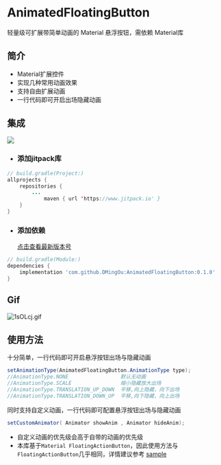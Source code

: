 # AnimatedFloatingButton
轻量级可扩展带简单动画的 Material 悬浮按钮，需依赖 Material库
## 简介

- Material扩展控件
- 实现几种常用动画效果
- 支持自由扩展动画
- 一行代码即可开启出场隐藏动画

## 集成
[![](https://jitpack.io/v/DMingOu/AnimatedFloatingButton.svg)](https://jitpack.io/#DMingOu/AnimatedFloatingButton)

- ### 添加jitpack库

```java
// build.gradle(Project:)
allprojects {
    repositories {
        ...
            maven { url 'https://www.jitpack.io' }
    }
}
```

- ### 添加依赖

  [点击查看最新版本号](https://github.com/DMingOu/AnimatedFloatingButton/releases)
```groovy
// build.gradle(Module:)
dependencies {
    implementation 'com.github.DMingOu:AnimatedFloatingButton:0.1.0'
}
```
## Gif
![1sOLcj.gif](https://s2.ax1x.com/2020/02/05/1sOLcj.gif)
## 使用方法
十分简单，一行代码即可开启悬浮按钮出场与隐藏动画
```java
setAnimationType(AnimatedFloatingButton.AnimationType type);
//AnimationType.NONE                 默认无动画       
//AnimationType.SCALE                缩小隐藏放大出场  
//AnimationType.TRANSLATION_UP_DOWN  平移,向上隐藏，向下出场 
//AnimationType.TRANSLATION_DOWN_UP  平移,向下隐藏，向上出场
```
同时支持自定义动画，一行代码即可配置悬浮按钮出场与隐藏动画
```java
setCustomAnimator( Animator showAnim , Animator hideAnim);
```
- 自定义动画的优先级会高于自带的动画的优先级
- 本库基于`Material FloatingActionButton`，因此使用方法与`FloatingActionButton`几乎相同，详情建议参考 [sample](https://github.com/DMingOu/AnimatedFloatingButton/blob/master/app/src/main/java/qg/odm/animatedfloatingbuttondemo/MainActivity.kt) 

